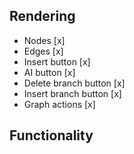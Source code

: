 ## Rendering

- Nodes [x]
- Edges [x]
- Insert button [x]
- AI button [x]
- Delete branch button [x]
- Insert branch button [x]
- Graph actions [x]

## Functionality
